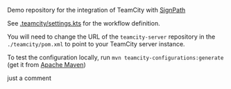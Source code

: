 Demo repository for the integration of TeamCity with [SignPath](https://signpath.io)

See [.teamcity/settings.kts](.teamcity/settings.kts) for the workflow definition.

You will need to change the URL of the `teamcity-server` repository in the `./teamcity/pom.xml` to point to your TeamCity server instance. 

To test the configuration locally, run `mvn teamcity-configurations:generate` (get it from [Apache Maven](https://maven.apache.org/index.html))

just a comment